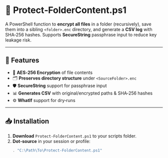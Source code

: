 # 🔐 Protect‑FolderContent.ps1

A PowerShell function to **encrypt all files** in a folder (recursively), save them into a sibling `<folder>.enc` directory, and generate a **CSV log** with SHA‑256 hashes. Supports **SecureString** passphrase input to reduce key leakage risk.

---

## 🚀 Features

- 🔏 **AES‑256 Encryption** of file contents  
- 🗂️ **Preserves directory structure** under `<SourceFolder>.enc`  
- 🛡️ **SecureString** support for passphrase input  
- 📊 **Generates CSV** with original/encrypted paths & SHA‑256 hashes  
- ⚙️ **WhatIf** support for dry‑runs  

---

## 📥 Installation

1. **Download** `Protect-FolderContent.ps1` to your scripts folder.  
2. **Dot‑source** in your session or profile:
   ```powershell
   . "C:\Path\To\Protect-FolderContent.ps1"
